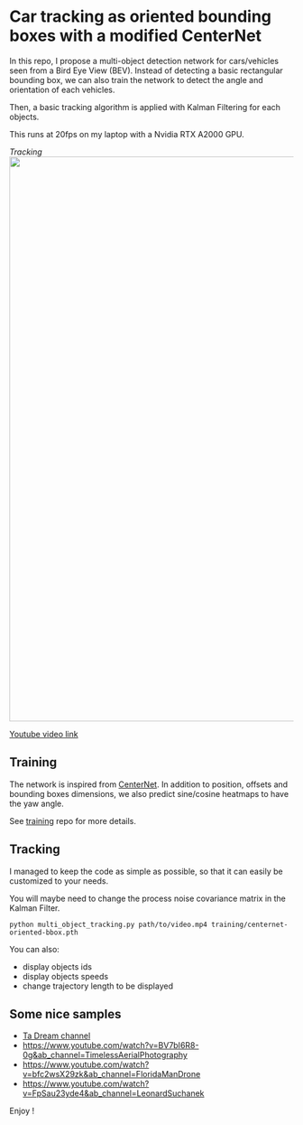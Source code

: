 # Car tracking as oriented bounding boxes with a modified CenterNet

In this repo, I propose a multi-object detection network for cars/vehicles seen from a Bird Eye View (BEV). Instead of detecting a basic rectangular bounding box, we can also train the network to detect the angle and orientation of each vehicles.

Then, a basic tracking algorithm is applied with Kalman Filtering for each objects.

This runs at 20fps on my laptop with a Nvidia RTX A2000 GPU.

<p>
<em>Tracking</em></br>
<img src="training/res/demo.gif" width="1000" alt>
</p>

[Youtube video link](https://www.youtube.com/watch?v=Bs9wLnG2jMY&ab_channel=antoinekeller)

## Training

The network is inspired from [CenterNet](https://github.com/xingyizhou/CenterNet). In addition to position, offsets and bounding boxes dimensions, we also predict sine/cosine heatmaps to have the yaw angle.

See [training](training/) repo for more details.

## Tracking

I managed to keep the code as simple as possible, so that it can easily be customized to your needs.

You will maybe need to change the process noise covariance matrix in the Kalman Filter.

```
python multi_object_tracking.py path/to/video.mp4 training/centernet-oriented-bbox.pth
```

You can also:
- display objects ids
- display objects speeds
- change trajectory length to be displayed

## Some nice samples

- [Ta Dream channel](https://www.youtube.com/@tadream)
- https://www.youtube.com/watch?v=BV7bI6R8-0g&ab_channel=TimelessAerialPhotography
- https://www.youtube.com/watch?v=bfc2wsX29zk&ab_channel=FloridaManDrone
- https://www.youtube.com/watch?v=FpSau23yde4&ab_channel=LeonardSuchanek

Enjoy !